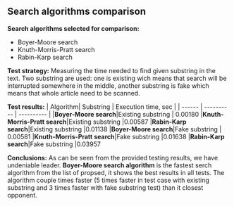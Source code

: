 ## Search algorithms comparison

**Search algorithms selected for comparison:**

 - Boyer-Moore search
 - Knuth-Morris-Pratt search
 - Rabin-Karp search

**Test strategy:** 
Measuring the time needed to find given substring in the text. Two substring are used: one is existing wich means that search will be interrupted somewhere in the middle, another substring is fake which means that whole article need to be scanned.

**Test results:** 
| Algorithm| Substring | Execution time, sec |
| ------ | ---------- | ---------- |
|**Boyer-Moore search**|Existing substring | 0.00180
|**Knuth-Morris-Pratt search**|Existing substring |0.00587
|**Rabin-Karp search**|Existing substring |0.01138
|**Boyer-Moore search**|Fake substring | 0.00581
|**Knuth-Morris-Pratt search**|Fake substring |0.01638
|**Rabin-Karp search**|Fake substring |0.03957

**Conclusions:**
As can be seen from the provided testing results, we have undeniable leader. **Boyer-Moore search algorithm** is the fastest serch algorithm from the list of propsed, it shows the best results in all tests. The algorithm couple times faster (5 times faster in test case with existing substring and 3 times faster with fake substring test) than it closest opponent.